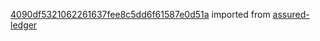 [4090df5321062261637fee8c5dd6f61587e0d51a](https://github.com/insolar/assured-ledger/commit/4090df5321062261637fee8c5dd6f61587e0d51a) imported from [assured-ledger](https://github.com/insolar/assured-ledger)
